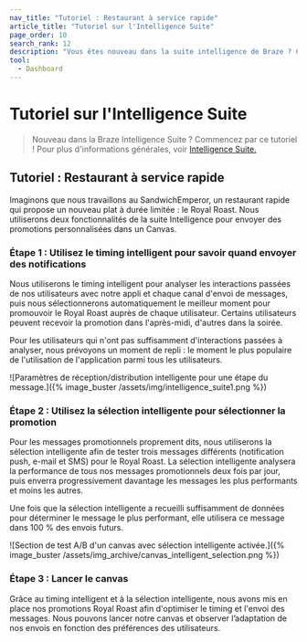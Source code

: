 ```yaml
---
nav_title: "Tutoriel : Restaurant à service rapide"
article_title: "Tutoriel sur l'Intelligence Suite"
page_order: 10
search_rank: 12
description: "Vous êtes nouveau dans la suite intelligence de Braze ? Commencez par ce tutoriel."
tool:
  - Dashboard
---
```


# Tutoriel sur l'Intelligence Suite

> Nouveau dans la Braze Intelligence Suite ? Commencez par ce tutoriel ! Pour plus d'informations générales, voir [Intelligence Suite.]({{site.baseurl}}/user_guide/brazeai/intelligence/)

## Tutoriel : Restaurant à service rapide

Imaginons que nous travaillons au SandwichEmperor, un restaurant rapide qui propose un nouveau plat à durée limitée : le Royal Roast. Nous utiliserons deux fonctionnalités de la suite Intelligence pour envoyer des promotions personnalisées dans un Canvas.

### Étape 1 : Utilisez le timing intelligent pour savoir quand envoyer des notifications

Nous utiliserons le timing intelligent pour analyser les interactions passées de nos utilisateurs avec notre appli et chaque canal d'envoi de messages, puis nous sélectionnerons automatiquement le meilleur moment pour promouvoir le Royal Roast auprès de chaque utilisateur. Certains utilisateurs peuvent recevoir la promotion dans l'après-midi, d'autres dans la soirée. 

Pour les utilisateurs qui n'ont pas suffisamment d'interactions passées à analyser, nous prévoyons un moment de repli : le moment le plus populaire de l'utilisation de l'application parmi tous les utilisateurs.

![Paramètres de réception/distribution intelligente pour une étape du message.]({% image_buster /assets/img/intelligence_suite1.png %})

### Étape 2 : Utilisez la sélection intelligente pour sélectionner la promotion

Pour les messages promotionnels proprement dits, nous utiliserons la sélection intelligente afin de tester trois messages différents (notification push, e-mail et SMS) pour le Royal Roast. La sélection intelligente analysera la performance de tous nos messages promotionnels deux fois par jour, puis enverra progressivement davantage les messages les plus performants et moins les autres.

Une fois que la sélection intelligente a recueilli suffisamment de données pour déterminer le message le plus performant, elle utilisera ce message dans 100 % des envois futurs.

![Section de test A/B d'un canvas avec sélection intelligente activée.]({% image_buster /assets/img_archive/canvas_intelligent_selection.png %})

### Étape 3 : Lancer le canvas

Grâce au timing intelligent et à la sélection intelligente, nous avons mis en place nos promotions Royal Roast afin d'optimiser le timing et l'envoi des messages. Nous pouvons lancer notre canvas et observer l’adaptation de nos envois en fonction des préférences des utilisateurs.
